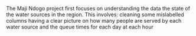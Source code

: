 The Maji Ndogo project first focuses on understanding the data the state of the water sources in the region.
This involves:
cleaning some mislabelled columns
having a clear picture on how many people are served by each water source
and the queue times for each day at each hour
